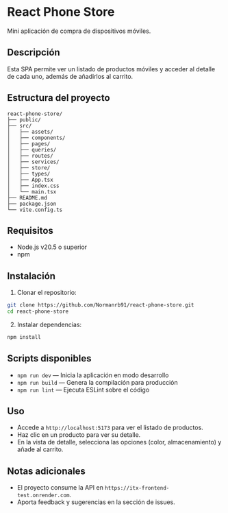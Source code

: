 # React Phone Store

Mini aplicación de compra de dispositivos móviles.

## Descripción

Esta SPA permite ver un listado de productos móviles y acceder al detalle de cada uno, además de añadirlos al carrito.

## Estructura del proyecto

```plaintext
react-phone-store/
├── public/
├── src/
│   ├── assets/
│   ├── components/
│   ├── pages/
│   ├── queries/
│   ├── routes/
│   ├── services/
│   ├── store/
│   ├── types/
│   ├── App.tsx
│   ├── index.css
│   └── main.tsx
├── README.md
├── package.json
└── vite.config.ts
```

## Requisitos

- Node.js v20.5 o superior
- npm

## Instalación

1. Clonar el repositorio:

```bash
git clone https://github.com/Normanrb91/react-phone-store.git
cd react-phone-store
```

2. Instalar dependencias:

```bash
npm install
```

## Scripts disponibles

- `npm run dev` — Inicia la aplicación en modo desarrollo
- `npm run build` — Genera la compilación para producción
- `npm run lint` — Ejecuta ESLint sobre el código

## Uso

- Accede a `http://localhost:5173` para ver el listado de productos.
- Haz clic en un producto para ver su detalle.
- En la vista de detalle, selecciona las opciones (color, almacenamiento) y añade al carrito.

## Notas adicionales

- El proyecto consume la API en `https://itx-frontend-test.onrender.com`.
- Aporta feedback y sugerencias en la sección de issues.
